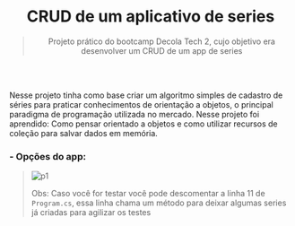 <div align="center">

# CRUD de um aplicativo de series
> Projeto prático do bootcamp Decola Tech 2, cujo objetivo era desenvolver um CRUD de um app de series

</div>

<br><br>

Nesse projeto tinha como base criar um algoritmo simples de cadastro de séries para praticar conhecimentos de orientação a objetos, o principal paradigma de programação utilizada no mercado. Nesse projeto foi aprendido: Como pensar orientado a objetos e como utilizar recursos de coleção para salvar dados em memória.

### - Opções do app:
> ![p1](https://user-images.githubusercontent.com/60985347/145585518-81dff3a5-d616-477c-841e-30206ea1597b.png)
>
> Obs: Caso você for testar você pode descomentar a linha 11 de `Program.cs`, essa linha chama um método para deixar algumas series já criadas para agilizar os testes
